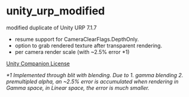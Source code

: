 # unity_urp_modified
modified duplicate of Unity URP 7.1.7

+ resume support for CameraClearFlags.DepthOnly.
+ option to grab rendered texture after transparent rendering.
+ per camera render scale (with ~2.5% error \*1)

[Unity Companion License](https://unity3d.com/legal/licenses/Unity_Companion_License)

*\*1 Implemented through blit with blending. Due to 1. gamma blending 2. premultipled alpha, an ~2.5% error is accumulated when rendering in Gamma space, in Linear space, the error is much smaller.*